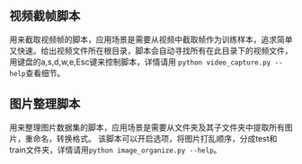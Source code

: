 ## 视频截帧脚本

用来截取视频帧的脚本，应用场景是需要从视频中截取帧作为训练样本，追求简单又快速。给出视频文件所在根目录，脚本会自动寻找所有在此目录下的视频文件，用键盘的a,s,d,w,e,Esc键来控制脚本，详情请用
`python video_capture.py --help`查看细节。

## 图片整理脚本

用来整理图片数据集的脚本，应用场景是需要从文件夹及其子文件夹中提取所有图片，重命名，转换格式。
该脚本可以开启选项，将图片打乱顺序，分成test和train文件夹，详情请用`python image_organize.py --help`。

